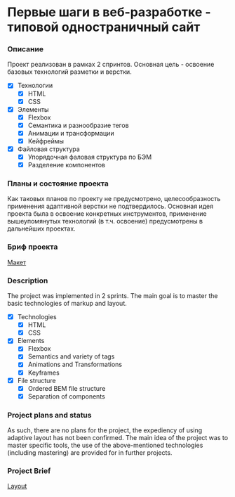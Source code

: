# Первые шаги в веб-разработке - типовой одностраничный сайт
### Описание
Проект реализован в рамках 2 спринтов. Основная цель - освоение базовых технологий разметки и верстки.
- [X] Технологии
    - [X] HTML
    - [X] CSS
- [X] Элементы
    - [X] Flexbox
    - [X] Семантика и разнообразие тегов
    - [X] Анимации и трансформации
    - [X] Кейфреймы
- [X] Файловая структура
    - [X] Упорядочная фаловая структура по БЭМ
    - [X] Разделение компонентов

### Планы и состояние проекта
Как таковых планов по проекту не предусмотрено, целесообразность применения адаптивной верстки не подтвердилось. Основная идея проекта была в освоение конкретных инструментов, применение вышеупомянутых технологий (в т.ч. освоение) предусмотрены в дальнейших проектах.

### Бриф проекта
[Макет](https://code.s3.yandex.net/web-developer/project-1/sprint-1-brief.pdf)


### Description
The project was implemented in 2 sprints. The main goal is to master the basic technologies of markup and layout.
- [X] Technologies
  - [X] HTML
  - [X] CSS
- [X] Elements
  - [X] Flexbox
  - [X] Semantics and variety of tags
  - [X] Animations and Transformations
  - [X] Keyframes
- [X] File structure
  - [X] Ordered BEM file structure
  - [X] Separation of components

### Project plans and status
As such, there are no plans for the project, the expediency of using adaptive layout has not been confirmed. The main idea of the project was to master specific tools, the use of the above-mentioned technologies (including mastering) are provided for in further projects.

### Project Brief
[Layout](https://code.s3.yandex.net/web-developer/project-1/sprint-1-brief.pdf)
